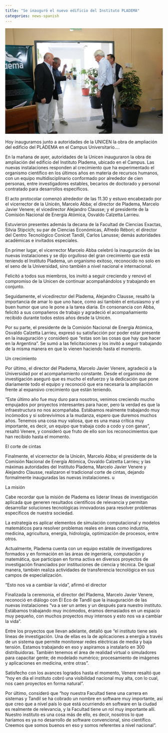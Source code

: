 ```yaml
---
title: "Se inauguró el nuevo edificio del Instituto PLADEMA"
categories: news-spanish
---
```


<div class="image-post-container">
    <img src="/images/news/inauguracion_pladema.jpg" title="Inauguración del nuevo edificio de PLADEMA" />
</div>

Hoy inauguramos junto a autoridades de la UNICEN la obra de ampliación del edificio del PLADEMA en el Campus Universitario....


En la mañana de ayer, autoridades de la Unicen inauguraron la obra de ampliación del edificio del Instituto Pladema, ubicado en el Campus. Las nuevas instalaciones responden al crecimiento que ha experimentado el organismo científico en los últimos años en materia de recursos humanos, con un equipo multidisciplinario conformado por alrededor de cien personas, entre investigadores estables, becarios de doctorado y personal contratado para desarrollos específicos.

El acto protocolar comenzó alrededor de las 11.30 y estuvo encabezado por el vicerrector de la Unicén, Marcelo Abba; el director de Pladema, Marcelo Javier Venere; el vicedirector Alejandro Clausse; y el presidente de la Comisión Nacional de Energía Atómica, Osvaldo Calzetta Larrieu.

Estuvieron presentes además la decana de la Facultad de Ciencias Exactas, Silvia Stipcich; su par de Ciencias Económicas, Alfredo Rébori; el director del Centro Tecnológico Conicet Tandil, Carlos Lanusse; demás autoridades académicas e invitados especiales.

En primer lugar, el vicerrector Marcelo Abba celebró la inauguración de las nuevas instalaciones y se dijo orgulloso del gran crecimiento que está teniendo el Instituto Pladema, un organismo exitoso, reconocido no solo en el seno de la Universidad, sino también a nivel nacional e internacional.

Felicitó a todos sus miembros, los invitó a seguir creciendo y renovó el compromiso de la Unicen de continuar acompañándolos y trabajando en conjunto.

Seguidamente, el vicedirector del Pladema, Alejandro Clausse, resaltó la importancia de amar lo que uno hace, como así también el entusiasmo y el buen humor que uno le pone a la tarea diaria. En consonancia con Abba, felicitó a sus compañeros de trabajo y agradeció el acompañamiento recibido durante todos estos años desde la Unicén.

Por su parte, el presidente de la Comisión Nacional de Energía Atómica, Osvaldo Calzetta Larrieu, expresó su satisfacción por poder estar presente en la inauguración y consideró que “estas son las cosas que hay que hacer en la Argentina”. Se sumó a las felicitaciones y los invitó a seguir trabajando de la misma manera en que lo vienen haciendo hasta el momento.

Un crecimiento

Por último, el director del Pladema, Marcelo Javier Venere, agradeció a la Universidad por el acompañamiento constante. Desde el organismo de investigación aseguró que es mucho el esfuerzo y la dedicación que pone diariamente todo el equipo y reconoció que era necesaria la ampliación frente al expansivo crecimiento que están teniendo.

“Este último año fue muy duro para nosotros, venimos creciendo mucho empujados por proyectos interesantes para hacer, pero la verdad es que la infraestructura no nos acompañaba. Estábamos realmente trabajando muy incómodos y si sobrevivimos a la mudanza, espero que duremos muchos años. Tenemos una cosa muy valiosa, que es una masa crítica muy importante, es decir, un equipo que trabaja codo a codo y con ganas”, resaltó Venere, y consideró que fruto de ello son los reconocimientos que han recibido hasta el momento.

El corte
de cintas

Finalmente, el vicerrector de la Unicén, Marcelo Abba; el presidente de la Comisión Nacional de Energía Atómica, Osvaldo Calzetta Larrieu; y las máximas autoridades del Instituto Pladema, Marcelo Javier Venere y Alejandro Clausse, realizaron el tradicional corte de cintas, dejando formalmente inauguradas las nuevas instalaciones. u

La misión

Cabe recordar que la misión de Pladema es liderar líneas de investigación aplicada que generen resultados científicos de relevancia y permitan desarrollar soluciones tecnológicas innovadoras para resolver problemas específicos de nuestra sociedad.

La estrategia es aplicar elementos de simulación computacional y modelos matemáticos para resolver problemas reales en áreas como industria, medicina, agricultura, energía, hidrología, optimización de procesos, entre otros.

Actualmente, Pladema cuenta con un equipo estable de investigadores formados y en formación en las áreas de ingeniería, computación y matemática, que participan en forma activa en diversos proyectos de investigación financiados por instituciones de ciencia y técnica. De igual manera, también realiza actividades de transferencia tecnológica en sus campos de especialización.

“Esto nos va a cambiar la
vida”, afirmó el director

Finalizada la ceremonia, el director del Pladema, Marcelo Javier Venere, reconoció en diálogo con El Eco de Tandil que la inauguración de las nuevas instalaciones “va a ser un antes y un después para nuestro instituto. Estábamos trabajando muy incómodos, éramos demasiados en un espacio muy pequeño, con muchos proyectos muy intensos y esto nos va a cambiar la vida”.

Entre los proyectos que llevan adelante, detalló que “el instituto tiene seis líneas de investigación. Una de ellas es la de aplicaciones a energía a través de un sistema que permite monitorear redes eléctricas de media y baja tensión. Estamos trabajando en eso y aspiramos a instalarlo en 300 distribuidoras. También tenemos el área de realidad virtual o simuladores para capacitar gente; de modelado numérico; procesamiento de imágenes y aplicaciones en medicina, entre otras”.

Satisfecho con los avances logrados hasta el momento, Venere resaltó que “hoy en día el instituto cobró una visibilidad nacional muy alta, con lo cual, nos caen proyectos en forma natural”.

Por último, consideró que “hoy nuestra Facultad tiene una carrera en sistemas y Tandil se ha cobrado un nombre en software muy importante, así que creo que a nivel país lo que está ocurriendo en software en la ciudad es realmente de relevancia, y la Facultad tiene un rol muy importante allí. Nuestro instituto es una cosa más de ello, es decir, nosotros lo que haríamos es ya no desarrollo de software convencional, sino científico. Creemos que somos buenos en eso y somos referentes a nivel nacional”.